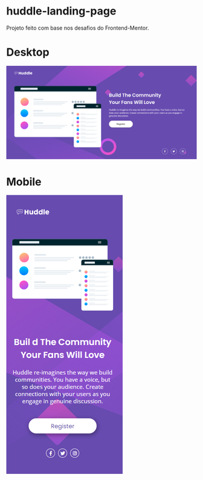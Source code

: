 # huddle-landing-page
Projeto feito com base nos desafios do Frontend-Mentor.

# Desktop
![banner-desktop](https://github.com/lucasrbezerra/huddle-landing-page/blob/master/img/banner.png)

# Mobile 
![banner-mobile](https://github.com/lucasrbezerra/huddle-landing-page/blob/master/img/mobile-banner.png)

